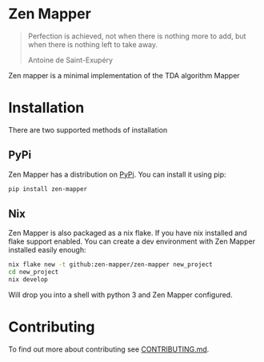 # Zen Mapper

> Perfection is achieved, not when there is nothing more to add, but when there
> is nothing left to take away.
>
> Antoine de Saint-Exupéry

Zen mapper is a minimal implementation of the TDA algorithm Mapper

# Installation

There are two supported methods of installation

## PyPi

Zen Mapper has a distribution on [PyPi](https://pypi.org/project/zen-mapper/).
You can install it using pip:
```sh
pip install zen-mapper
```

## Nix

Zen Mapper is also packaged as a nix flake. If you have nix installed and flake
support enabled. You can create a dev environment with Zen Mapper installed
easily enough:
```sh
nix flake new -t github:zen-mapper/zen-mapper new_project
cd new_project
nix develop
```

Will drop you into a shell with python 3 and Zen Mapper configured.


# Contributing

To find out more about contributing see
[CONTRIBUTING.md](CONTRIBUTING.md).
